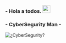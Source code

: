 ### - Hola a todos.  <img src="https://media.giphy.com/media/hvRJCLFzcasrR4ia7z/giphy.gif" width="25px">
### - CyberSegurity Man - 


![¿CyberSegurity?](https://blogvaronis2.wpengine.com/wp-content/uploads/2020/07/what-is-red-teaming-hero.png)







                



<!--
**zl1te/zl1te** is a ✨ _special_ ✨ repository because its `README.md` (this file) appears on your GitHub profile.

Here are some ideas to get you started:

- 🔭 I’m currently working on ...
- 🌱 I’m currently learning ...
- 👯 I’m looking to collaborate on ...
- 🤔 I’m looking for help with ...
- 💬 Ask me about ...
- 📫 How to reach me: ...
- 😄 Pronouns: ...
- ⚡ Fun fact: ...
-->

